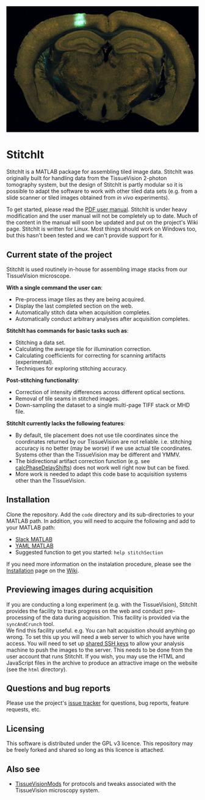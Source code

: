 <img src="https://github.com/BaselLaserMouse/StitchIt/blob/gh-pages/images/rgb_brain_example.jpg" />

# StitchIt

StitchIt is a MATLAB package for assembling tiled image data. StitchIt was originally built for handling data from the TissueVision 2-photon tomography system, but the design of StitchIt is partly modular so it is possible to adapt the software to work with other tiled data sets (e.g. from a slide scanner or tiled images obtained from *in vivo* experiments).

To get started, please read the [PDF user manual](http://mouse.vision/st_manual_161122.pdf).
StitchIt is under heavy modification and the user manual will not be completely up to date.
Much of the content in the manual will soon be updated and put on the project's Wiki page.
StitchIt is written for Linux. 
Most things should work on Windows too, but this hasn't been tested and we can't provide support for it.


## Current state of the project
StitchIt is used routinely in-house for assembling image stacks from our TissueVision microscope. 

**With a single command the user can**:

- Pre-process image tiles as they are being acquired.
- Display the last completed section on the web.
- Automatically stitch data when acquisition completes. 
- Automatically conduct arbitrary analyses after acquisition completes.

**StitchIt has commands for basic tasks such as**:

- Stitching a data set.
- Calculating the average tile for illumination correction.
- Calculating coefficients for correcting for scanning artifacts (experimental).
- Techniques for exploring stitching accuracy. 


**Post-stitching functionality**:

- Correction of intensity differences across different optical sections.
- Removal of tile seams in stitched images.
- Down-sampling the dataset to a single multi-page TIFF stack or MHD file. 


**StitchIt currently lacks the following features**:

- By default, tile placement does not use tile coordinates since the coordinates returned by our TissueVision are not reliable. i.e. stitching accuracy is no better (may be worse) if we use actual tile coordinates. Systems other than the TissueVision may be different and YMMV. 
- The bidirectional artifact correction function (e.g. see [calcPhaseDelayShifts](https://github.com/BaselLaserMouse/StitchIt/blob/master/code/artifactCorrection/calcPhaseDelayShifts.m)) does not work well right now but can be fixed.
- More work is needed to adapt this code base to acquisition systems other than the TissueVision. 


## Installation

Clone the repository. Add the ``code`` directory and its sub-directories to your MATLAB path. In addition, you will need
to acquire the following and add to your MATLAB path:

- [Slack MATLAB](http://www.mathworks.com/matlabcentral/fileexchange/48508-slackmatlab)
- [YAML MATLAB](https://github.com/raacampbell/yamlmatlab)
- Suggested function to get you started: ``help stitchSection``

If you need more information on the instalation procedure, please see the [Installation](https://github.com/BaselLaserMouse/StitchIt/wiki/Installation) page on the [Wiki](https://github.com/BaselLaserMouse/StitchIt/wiki).

## Previewing images during acquisition

If you are conducting a long experiment (e.g. with the TissueVision), StitchIt provides the facility to track progress
on the web and conduct pre-processing of the data during acquisition. 
This facility is provided via the ``syncAndCrunch`` tool.  
We find this facility useful. e.g. You can halt acquisition should anything go wrong. 
To set this up you will need a web server to which you have write access. You will need to set up [shared SSH keys](https://www.digitalocean.com/community/tutorials/how-to-set-up-ssh-keys--2) to allow your analysis machine to push the images to the server. This needs to be done from the user account that runs StitchIt. If you wish, you may use the HTML and JavaScript files in the archive to produce an attractive image on the website (see the ```html``` directory).


## Questions and bug reports
Please use the project's [issue tracker](https://github.com/BaselLaserMouse/StitchIt/issues) for questions, bug reports, feature requests, etc.


## Licensing 
This software is distributed under the GPL v3 licence. This repository may be freely forked and shared so long as this licence is attached.

## Also see
- [TissueVisionMods](https://github.com/BaselLaserMouse/TissueVisionMods) for protocols and tweaks associated with the TissueVision microscopy system. 
